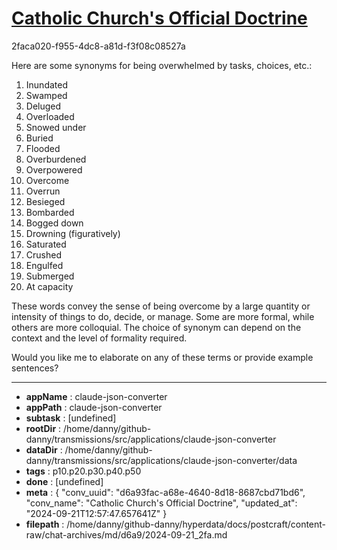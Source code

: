 # [Catholic Church's Official Doctrine](https://claude.ai/chat/d6a93fac-a68e-4640-8d18-8687cbd71bd6)

2faca020-f955-4dc8-a81d-f3f08c08527a

 Here are some synonyms for being overwhelmed by tasks, choices, etc.:

1. Inundated
2. Swamped
3. Deluged
4. Overloaded
5. Snowed under
6. Buried
7. Flooded
8. Overburdened
9. Overpowered
10. Overcome
11. Overrun
12. Besieged
13. Bombarded
14. Bogged down
15. Drowning (figuratively)
16. Saturated
17. Crushed
18. Engulfed
19. Submerged
20. At capacity

These words convey the sense of being overcome by a large quantity or intensity of things to do, decide, or manage. Some are more formal, while others are more colloquial. The choice of synonym can depend on the context and the level of formality required.

Would you like me to elaborate on any of these terms or provide example sentences?

---

* **appName** : claude-json-converter
* **appPath** : claude-json-converter
* **subtask** : [undefined]
* **rootDir** : /home/danny/github-danny/transmissions/src/applications/claude-json-converter
* **dataDir** : /home/danny/github-danny/transmissions/src/applications/claude-json-converter/data
* **tags** : p10.p20.p30.p40.p50
* **done** : [undefined]
* **meta** : {
  "conv_uuid": "d6a93fac-a68e-4640-8d18-8687cbd71bd6",
  "conv_name": "Catholic Church's Official Doctrine",
  "updated_at": "2024-09-21T12:57:47.657641Z"
}
* **filepath** : /home/danny/github-danny/hyperdata/docs/postcraft/content-raw/chat-archives/md/d6a9/2024-09-21_2fa.md